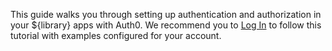 This guide walks you through setting up authentication and authorization in your ${library} apps with Auth0. We recommend you to [Log In]() to follow this tutorial with examples configured for your account.